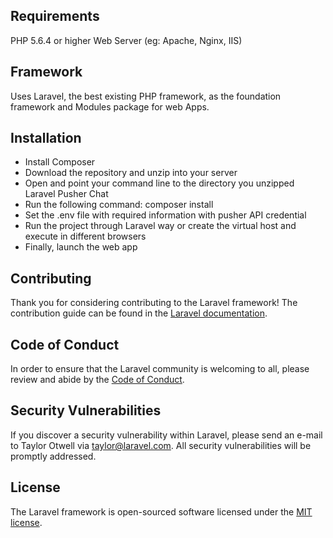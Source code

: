 ## Requirements
PHP 5.6.4 or higher
Web Server (eg: Apache, Nginx, IIS)

## Framework
Uses Laravel, the best existing PHP framework, as the foundation framework and Modules package for web Apps.

## Installation
- Install Composer
- Download the repository and unzip into your server
- Open and point your command line to the directory you unzipped Laravel Pusher Chat
- Run the following command: composer install
- Set the .env file with required information with pusher API credential
- Run the project through Laravel way or create the virtual host and execute in different browsers
- Finally, launch the web app

## Contributing

Thank you for considering contributing to the Laravel framework! The contribution guide can be found in the [Laravel documentation](https://laravel.com/docs/contributions).

## Code of Conduct

In order to ensure that the Laravel community is welcoming to all, please review and abide by the [Code of Conduct](https://laravel.com/docs/contributions#code-of-conduct).

## Security Vulnerabilities

If you discover a security vulnerability within Laravel, please send an e-mail to Taylor Otwell via [taylor@laravel.com](mailto:taylor@laravel.com). All security vulnerabilities will be promptly addressed.

## License

The Laravel framework is open-sourced software licensed under the [MIT license](https://opensource.org/licenses/MIT).
